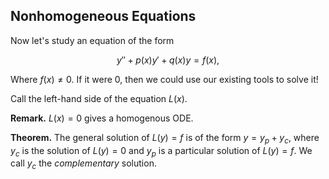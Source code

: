 ## Nonhomogeneous Equations

Now let's study an equation of the form

$$y''+p(x)y'+q(x)y=f(x),$$

Where $f(x) \neq 0$. If it were $0$, then we could use our existing tools to solve it!

Call the left-hand side of the equation $L(x)$. 

**Remark.** $L(x)=0$ gives a homogenous ODE.

**Theorem.** The general solution of $L(y)=f$ is of the form $y=y_p+y_c$, where $y_c$ is the solution of $L(y)=0$ and $y_p$ is a particular solution of $L(y)=f$. We call $y_c$ the *complementary* solution.

